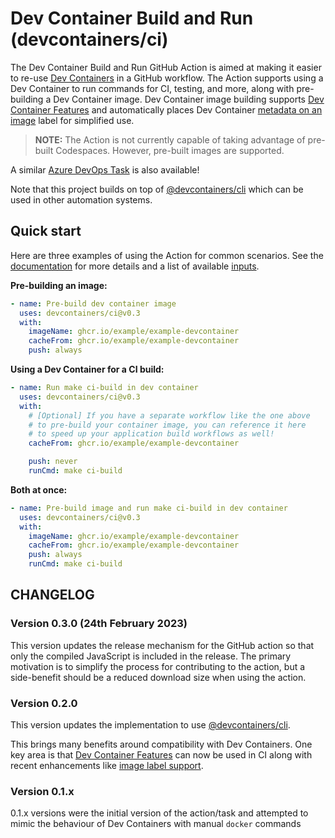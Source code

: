 # Dev Container Build and Run (devcontainers/ci)

The Dev Container Build and Run GitHub Action is aimed at making it easier to re-use [Dev Containers](https://containers.dev) in a GitHub workflow. The Action supports using a Dev Container to run commands for CI, testing, and more, along with pre-building a Dev Container image. Dev Container image building supports [Dev Container Features](https://containers.dev/implementors/features/#devcontainer-json-properties) and automatically places Dev Container [metadata on an image](https://containers.dev/implementors/spec/#image-metadata) label for simplified use.

> **NOTE:** The Action is not currently capable of taking advantage of pre-built Codespaces. However, pre-built images are supported.

A similar [Azure DevOps Task](./docs/azure-devops-task.md) is also available!

Note that this project builds on top of [@devcontainers/cli](https://www.npmjs.com/package/@devcontainers/cli) which can be used in other automation systems.

## Quick start
Here are three examples of using the Action for common scenarios. See the [documentation](./docs/github-action.md) for more details and a list of available [inputs](./docs/github-action.md#inputs).

**Pre-building an image:**

```yaml
- name: Pre-build dev container image
  uses: devcontainers/ci@v0.3
  with:
    imageName: ghcr.io/example/example-devcontainer
    cacheFrom: ghcr.io/example/example-devcontainer
    push: always
```

**Using a Dev Container for a CI build:**

```yaml
- name: Run make ci-build in dev container
  uses: devcontainers/ci@v0.3
  with:    
    # [Optional] If you have a separate workflow like the one above
    # to pre-build your container image, you can reference it here
    # to speed up your application build workflows as well!
    cacheFrom: ghcr.io/example/example-devcontainer

    push: never
    runCmd: make ci-build
```

**Both at once:**

```yaml
- name: Pre-build image and run make ci-build in dev container
  uses: devcontainers/ci@v0.3
  with:
    imageName: ghcr.io/example/example-devcontainer
    cacheFrom: ghcr.io/example/example-devcontainer
    push: always
    runCmd: make ci-build
```

## CHANGELOG

### Version 0.3.0 (24th February 2023)

This version updates the release mechanism for the GitHub action so that only the compiled JavaScript is included in the release.
The primary motivation is to simplify the process for contributing to the action, but a side-benefit should be a reduced download size when using the action.

### Version 0.2.0

This version updates the implementation to use [@devcontainers/cli](https://www.npmjs.com/package/@devcontainers/cli).

This brings many benefits around compatibility with Dev Containers. One key area is that [Dev Container Features](https://containers.dev/features) can now be used in CI along with recent enhancements like [image label support](https://containers.dev/implementors/reference/#labels).

### Version 0.1.x

0.1.x versions were the initial version of the action/task and attempted to mimic the behaviour of Dev Containers with manual `docker` commands
